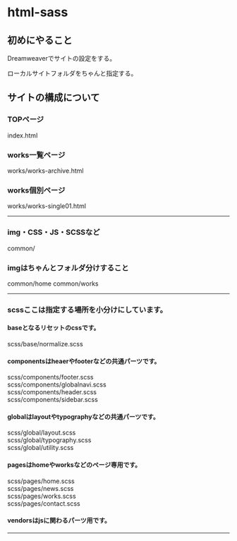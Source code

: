 # html-sass


## 初めにやること

Dreamweaverでサイトの設定をする。

ローカルサイトフォルダをちゃんと指定する。

## サイトの構成について
	
### TOPページ
index.html

### works一覧ページ
works/works-archive.html

### works個別ページ
works/works-single01.html

***

### img・CSS・JS・SCSSなど
common/

### imgはちゃんとフォルダ分けすること
common/home
common/works

***

### scssここは指定する場所を小分けにしています。

#### baseとなるリセットのcssです。
scss/base/normalize.scss

#### componentsはheaerやfooterなどの共通パーツです。
scss/components/footer.scss  
scss/components/globalnavi.scss  
scss/components/header.scss  
scss/components/sidebar.scss  

#### globalはlayoutやtypographyなどの共通パーツです。
scss/global/layout.scss  
scss/global/typography.scss  
scss/global/utility.scss  

#### pagesはhomeやworksなどのページ専用です。
scss/pages/home.scss  
scss/pages/news.scss  
scss/pages/works.scss  
scss/pages/contact.scss  

#### vendorsはjsに関わるパーツ用です。

***












 
 